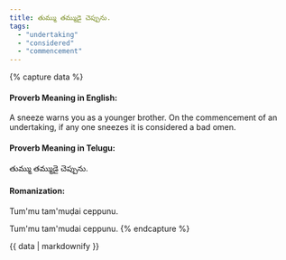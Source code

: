 ```yaml
---
title: తుమ్ము తమ్ముడై చెప్పును.
tags:
  - "undertaking"
  - "considered"
  - "commencement"
---
```


{% capture data %}
#### Proverb Meaning in English:
A sneeze warns you as a younger brother.
On the commencement of an undertaking, if any one sneezes it is considered a bad omen.

#### Proverb Meaning in Telugu:
తుమ్ము తమ్ముడై చెప్పును.

#### Romanization:
Tum'mu tam'muḍai ceppunu.

Tum'mu tam'mudai ceppunu.
{% endcapture %}

{{ data | markdownify }}

